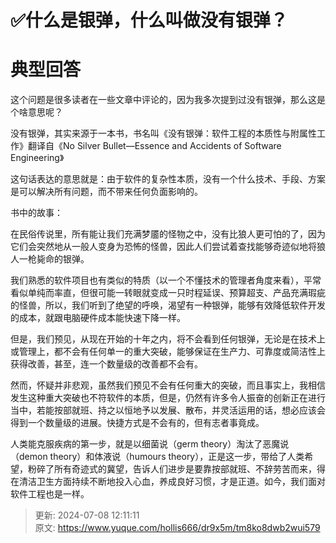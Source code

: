 # ✅什么是银弹，什么叫做没有银弹？

# 典型回答


这个问题是很多读者在一些文章中评论的，因为我多次提到过没有银弹，那么这是个啥意思呢？



没有银弹，其实来源于一本书，书名叫《没有银弹：软件工程的本质性与附属性工作》翻译自《No Silver Bullet—Essence and Accidents of Software Engineering》



这句话表达的意思就是：由于软件的复杂性本质，没有一个什么技术、手段、方案是可以解决所有问题，而不带来任何负面影响的。



书中的故事：



在民俗传说里，所有能让我们充满梦靥的怪物之中，没有比狼人更可怕的了，因为它们会突然地从一般人变身为恐怖的怪兽，因此人们尝试着查找能够奇迹似地将狼人一枪毙命的银弹。



我们熟悉的软件项目也有类似的特质（以一个不懂技术的管理者角度来看），平常看似单纯而率直，但很可能一转眼就变成一只时程延误、预算超支、产品充满瑕疵的怪兽，所以，我们听到了绝望的呼唤，渴望有一种银弹，能够有效降低软件开发的成本，就跟电脑硬件成本能快速下降一样。



但是，我们预见，从现在开始的十年之内，将不会看到任何银弹，无论是在技术上或管理上，都不会有任何单一的重大突破，能够保证在生产力、可靠度或简洁性上获得改善，甚至，连一个数量级的改善都不会有。



然而，怀疑并非悲观，虽然我们预见不会有任何重大的突破，而且事实上，我相信发生这种重大突破也不符软件的本质，但是，仍然有许多令人振奋的创新正在进行当中，若能按部就班、持之以恒地予以发展、散布，并灵活运用的话，想必应该会得到一个数量级的进展。快捷方式是不会有的，但有志者事竟成。



人类能克服疾病的第一步，就是以细菌说（germ theory）淘汰了恶魔说（demon theory）和体液说（humours theory），正是这一步，带给了人类希望，粉碎了所有奇迹式的冀望，告诉人们进步是要靠按部就班、不辞劳苦而来，得在清洁卫生方面持续不断地投入心血，养成良好习惯，才是正道。如今，我们面对软件工程也是一样。



> 更新: 2024-07-08 12:11:11  
> 原文: <https://www.yuque.com/hollis666/dr9x5m/tm8ko8dwb2wui579>